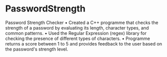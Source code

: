 # PasswordStrength

Password Strength Checker
•	Created a C++ programme that checks the strength of a password by evaluating its length, character types, and common patterns.
•	Used the Regular Expression (regex) library for checking the presence of different types of characters.
•	Programme returns a score between 1 to 5 and provides feedback to the user based on the password's strength level.
